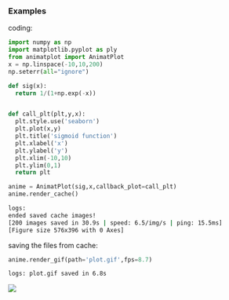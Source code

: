 







### Examples 

coding:
```py
import numpy as np
import matplotlib.pyplot as ply
from animatplot import AnimatPlot
x = np.linspace(-10,10,200)
np.seterr(all="ignore")

def sig(x):
  return 1/(1+np.exp(-x))


def call_plt(plt,y,x):
  plt.style.use('seaborn')
  plt.plot(x,y)
  plt.title('sigmoid function')
  plt.xlabel('x')
  plt.ylabel('y')
  plt.xlim(-10,10)
  plt.ylim(0,1)
  return plt

anime = AnimatPlot(sig,x,callback_plot=call_plt)
anime.render_cache()
```
```sh
logs:
ended saved cache images! 
[200 images saved in 30.9s | speed: 6.5/img/s | ping: 15.5ms]
[Figure size 576x396 with 0 Axes]
```
saving the files from cache:
```py
anime.render_gif(path='plot.gif',fps=8.7)
```
```sh
logs: plot.gif saved in 6.8s
```
<img src='https://github.com/reinanbr/animatPlot/blob/main/imgs/plot%20(9).gif?raw=true'>